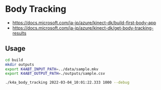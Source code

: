 # Body Tracking

- https://docs.microsoft.com/ja-jp/azure/kinect-dk/build-first-body-app
- https://docs.microsoft.com/ja-jp/azure/kinect-dk/get-body-tracking-results

## Usage

```bash
cd build
mkdir outputs
export K4ABT_INPUT_PATH=../data/sample.mkv
export K4ABT_OUTPUT_PATH=./outputs/sample.csv
```


```bash
./k4a_body_tracking 2022-03-04_10:01:22.333 1000 --debug
```